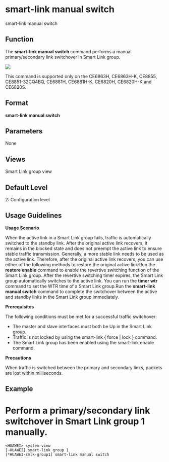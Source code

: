 smart-link manual switch
========================

smart-link manual switch

Function
--------



The **smart-link manual switch** command performs a manual primary/secondary link switchover in Smart Link group.



![](../public_sys-resources/note_3.0-en-us.png) 

This command is supported only on the CE6863H, CE6863H-K, CE8855, CE8851-32CQ4BQ, CE6881H, CE6881H-K, CE6820H, CE6820H-K and CE6820S.



Format
------

**smart-link manual switch**


Parameters
----------

None

Views
-----

Smart Link group view


Default Level
-------------

2: Configuration level


Usage Guidelines
----------------

**Usage Scenario**

When the active link in a Smart Link group fails, traffic is automatically switched to the standby link. After the original active link recovers, it remains in the blocked state and does not preempt the active link to ensure stable traffic transmission. Generally, a more stable link needs to be used as the active link. Therefore, after the original active link recovers, you can use either of the following methods to restore the original active link:Run the **restore enable** command to enable the revertive switching function of the Smart Link group. After the revertive switching timer expires, the Smart Link group automatically switches to the active link. You can run the **timer wtr** command to set the WTR time of a Smart Link group.Run the **smart-link manual switch** command to complete the switchover between the active and standby links in the Smart Link group immediately.

**Prerequisites**

The following conditions must be met for a successful traffic switchover:

* The master and slave interfaces must both be Up in the Smart Link group.
* Traffic is not locked by using the smart-link { force | lock } command.
* The Smart Link group has been enabled using the smart-link enable command.

**Precautions**

When traffic is switched between the primary and secondary links, packets are lost within milliseconds.


Example
-------

# Perform a primary/secondary link switchover in Smart Link group 1 manually.
```
<HUAWEI> system-view
[~HUAWEI] smart-link group 1
[*HUAWEI-smlk-group1] smart-link manual switch

```